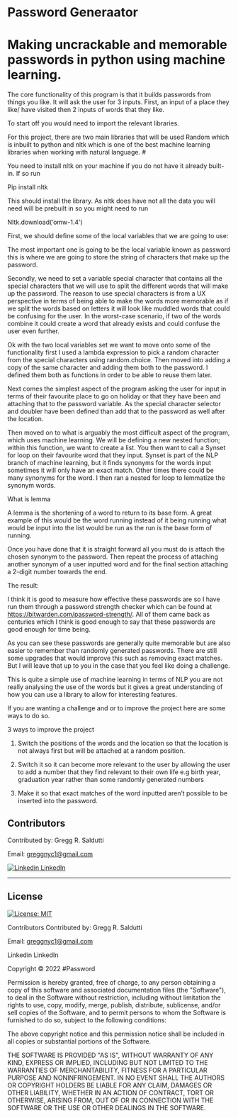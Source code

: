 # Password Generaator

# Making uncrackable and memorable passwords in python using machine learning.

The core functionality of this program is that it builds passwords from things you like. It will ask the user for 3 inputs. First, an input of a place they like/ have visited then 2 inputs of words that they like.

To start off you would need to import the relevant libraries.

For this project, there are two main libraries that will be used
Random which is inbuilt to python and nltk which is one of the best machine learning libraries when working with natural language. #

You need to install nltk on your machine if you do not have it already built-in. If so run

Pip install nltk

This should install the library. As nltk does have not all the data you will need will be prebuilt in so you might need to run

Nltk.download(‘omw-1.4’)

First, we should define some of the local variables that we are going to use:

The most important one is going to be the local variable known as password this is where we are going to store the string of characters that make up the password.

Secondly, we need to set a variable special character that contains all the special characters that we will use to split the different words that will make up the password. The reason to use special characters is from a UX perspective in terms of being able to make the words more memorable as if we split the words based on letters it will look like muddled words that could be confusing for the user. In the worst-case scenario, if two of the words combine it could create a word that already exists and could confuse the user even further.

Ok with the two local variables set we want to move onto some of the functionality first I used a lambda expression to pick a random character from the special characters using random.choice. Then moved into adding a copy of the same character and adding them both to the password. I defined them both as functions in order to be able to reuse them later.

Next comes the simplest aspect of the program asking the user for input in terms of their favourite place to go on holiday or that they have been and attaching that to the password variable. As the special character selector and doubler have been defined than add that to the password as well after the location.

Then moved on to what is arguably the most difficult aspect of the program, which uses machine learning. We will be defining a new nested function; within this function, we want to create a list. You then want to call a Synset for loop on their favourite word that they input. Synset is part of the NLP branch of machine learning, but it finds synonyms for the words input sometimes it will only have an exact match. Other times there could be many synonyms for the word. I then ran a nested for loop to lemmatize the synonym words.

What is lemma

A lemma is the shortening of a word to return to its base form. A great example of this would be the word running instead of it being running what would be input into the list would be run as the run is the base form of running.

Once you have done that it is straight forward all you must do is attach the chosen synonym to the password. Then repeat the process of attaching another synonym of a user inputted word and for the final section attaching a 2-digit number towards the end.

The result:

I think it is good to measure how effective these passwords are so I have run them through a password strength checker which can be found at https://bitwarden.com/password-strength/. All of them came back as centuries which I think is good enough to say that these passwords are good enough for time being.

As you can see these passwords are generally quite memorable but are also easier to remember than randomly generated passwords. There are still some upgrades that would improve this such as removing exact matches. But I will leave that up to you in the case that you feel like doing a challenge.

This is quite a simple use of machine learning in terms of NLP you are not really analysing the use of the words but it gives a great understanding of how you can use a library to allow for interesting features.

If you are wanting a challenge and or to improve the project here are some ways to do so.

3 ways to improve the project

1. Switch the positions of the words and the location so that the location is not always first but will be attached at a random position.

2. Switch it so it can become more relevant to the user by allowing the user to add a number that they find relevant to their own life e.g birth year, graduation year rather than some randomly generated numbers

3. Make it so that exact matches of the word inputted aren’t possible to be inserted into the password.



## Contributors

Contributed by: Gregg R. Saldutti

Email: greggnyc1@gmail.com

[![Linkedin](https://i.stack.imgur.com/gVE0j.png) LinkedIn](https://www.linkedin.com/in/greggsaldutti-1701501)


---

## License
[![License: MIT](https://img.shields.io/badge/License-MIT-yellow.svg)](https://opensource.org/licenses/MIT)


Contributors
Contributed by: Gregg R. Saldutti

Email: greggnyc1@gmail.com

Linkedin LinkedIn



Copyright © 2022 #Password


Permission is hereby granted, free of charge, to any person obtaining a copy of this software and associated documentation files (the "Software"), to deal in the Software without restriction, including without limitation the rights to use, copy, modify, merge, publish, distribute, sublicense, and/or sell copies of the Software, and to permit persons to whom the Software is furnished to do so, subject to the following conditions:

The above copyright notice and this permission notice shall be included in all copies or substantial portions of the Software.

THE SOFTWARE IS PROVIDED "AS IS", WITHOUT WARRANTY OF ANY KIND, EXPRESS OR IMPLIED, INCLUDING BUT NOT LIMITED TO THE WARRANTIES OF MERCHANTABILITY, FITNESS FOR A PARTICULAR PURPOSE AND NONINFRINGEMENT. IN NO EVENT SHALL THE AUTHORS OR COPYRIGHT HOLDERS BE LIABLE FOR ANY CLAIM, DAMAGES OR OTHER LIABILITY, WHETHER IN AN ACTION OF CONTRACT, TORT OR OTHERWISE, ARISING FROM, OUT OF OR IN CONNECTION WITH THE SOFTWARE OR THE USE OR OTHER DEALINGS IN THE SOFTWARE.
